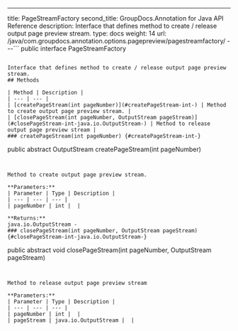 ---
title: PageStreamFactory
second_title: GroupDocs.Annotation for Java API Reference
description: Interface that defines method to create / release output page preview stream.
type: docs
weight: 14
url: /java/com.groupdocs.annotation.options.pagepreview/pagestreamfactory/
---```
public interface PageStreamFactory
```

Interface that defines method to create / release output page preview stream.
## Methods

| Method | Description |
| --- | --- |
| [createPageStream(int pageNumber)](#createPageStream-int-) | Method to create output page preview stream. |
| [closePageStream(int pageNumber, OutputStream pageStream)](#closePageStream-int-java.io.OutputStream-) | Method to release output page preview stream |
### createPageStream(int pageNumber) {#createPageStream-int-}
```
public abstract OutputStream createPageStream(int pageNumber)
```


Method to create output page preview stream.

**Parameters:**
| Parameter | Type | Description |
| --- | --- | --- |
| pageNumber | int |  |

**Returns:**
java.io.OutputStream - 
### closePageStream(int pageNumber, OutputStream pageStream) {#closePageStream-int-java.io.OutputStream-}
```
public abstract void closePageStream(int pageNumber, OutputStream pageStream)
```


Method to release output page preview stream

**Parameters:**
| Parameter | Type | Description |
| --- | --- | --- |
| pageNumber | int |  |
| pageStream | java.io.OutputStream |  |

